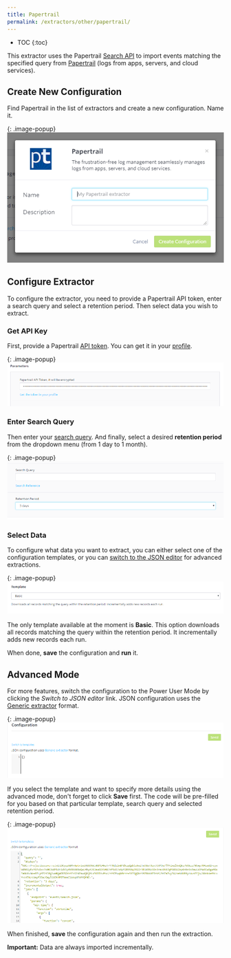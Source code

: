 ```yaml
---
title: Papertrail
permalink: /extractors/other/papertrail/
---
```


* TOC
{:toc}

This extractor uses the Papertrail [Search API](https://help.papertrailapp.com/kb/how-it-works/search-api)
to import events matching the specified query from [Papertrail](https://papertrailapp.com/) 
(logs from apps, servers, and cloud services).

## Create New Configuration
Find Papertrail in the list of extractors and create a new configuration. Name it.

{: .image-popup}
![Screenshot - New configuration](/extractors/other/papertrail/01-new_configuration.png)

## Configure Extractor
To configure the extractor, you need to provide a Papertrail API token, enter a search query and select a retention period.
Then select data you wish to extract.

### Get API Key
First, provide a Papertrail [API token](https://help.papertrailapp.com/kb/how-it-works/http-api#authentication).
You can get it in your [profile](https://papertrailapp.com/account/profile).

{: .image-popup}
![Screenshot - API token](/extractors/other/papertrail/02-token.png)

### Enter Search Query
Then enter your [search query](https://help.papertrailapp.com/kb/how-it-works/search-syntax/#quick-reference). 
And finally, select a desired **retention period** from the dropdown menu (from 1 day to 1 month).

{: .image-popup}
![Screenshot - Search query](/extractors/other/papertrail/03-query.png)

### Select Data
To configure what data you want to extract, you can either select one of the configuration templates, 
or you can [switch to the JSON editor](/extractors/other/papertrail/#advanced-mode) for advanced extractions.  

{: .image-popup}
![Screenshot - Template](/extractors/other/papertrail/04-template.png)

The only template available at the moment is **Basic**. 
This option downloads all records matching the query within the retention period. It incrementally adds new records each run.

When done, **save** the configuration and **run** it.

## Advanced Mode 
For more features, switch the configuration to the Power User Mode by clicking the *Switch to JSON editor* link.
JSON configuration uses the [Generic extractor](https://developers.keboola.com/extend/generic-extractor/) format.

{: .image-popup}
![Screenshot - Advanced mode](/extractors/other/papertrail/05-advanced-mode.png)

If you select the template and want to specify more details using the advanced mode, don't forget to click
**Save** first. The code will be pre-filled for you based on that particular template, search query and selected retention period.

{: .image-popup}
![Screenshot - Pre-filled JSON](/extractors/other/papertrail/06-prefilled-json.png)

When finished, **save** the configuration again and then run the extraction.

**Important:** Data are always imported incrementally.